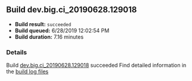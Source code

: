 ## Build dev.big.ci_20190628.129018
- **Build result:** `succeeded`
- **Build queued:** 6/28/2019 12:02:54 PM
- **Build duration:** 7.16 minutes
### Details
Build [dev.big.ci_20190628.129018](https://winappstudio.visualstudio.com/web/build.aspx?pcguid=a4ef43be-68ce-4195-a619-079b4d9834c2&builduri=vstfs%3a%2f%2f%2fBuild%2fBuild%2f29018) succeeded
Find detailed information in the [build log files](https://uwpctdiags.blob.core.windows.net/buildlogs/dev.big.ci_20190628.129018_logs.zip)
